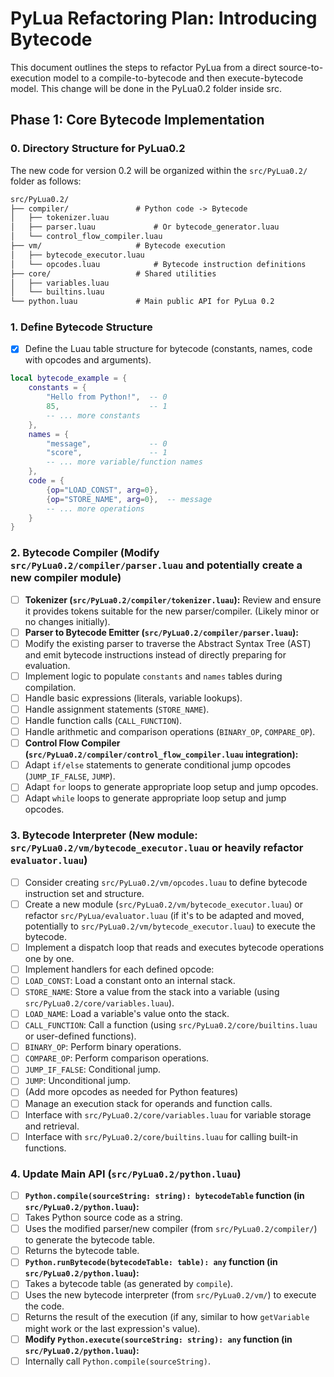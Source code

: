 # PyLua Refactoring Plan: Introducing Bytecode

This document outlines the steps to refactor PyLua from a direct source-to-execution model to a compile-to-bytecode and then execute-bytecode model. This change will be done in the PyLua0.2 folder inside src.

## Phase 1: Core Bytecode Implementation

### 0. Directory Structure for PyLua0.2

The new code for version 0.2 will be organized within the `src/PyLua0.2/` folder as follows:

```txt
src/PyLua0.2/
├── compiler/               # Python code -> Bytecode
│   ├── tokenizer.luau
│   ├── parser.luau             # Or bytecode_generator.luau
│   └── control_flow_compiler.luau
├── vm/                     # Bytecode execution
│   ├── bytecode_executor.luau
│   └── opcodes.luau            # Bytecode instruction definitions
├── core/                   # Shared utilities
│   ├── variables.luau
│   └── builtins.luau
└── python.luau             # Main public API for PyLua 0.2
```

### 1. Define Bytecode Structure

- [X] Define the Luau table structure for bytecode (constants, names, code with opcodes and arguments).

```lua
local bytecode_example = {
    constants = {
        "Hello from Python!",  -- 0
        85,                    -- 1
        -- ... more constants
    },
    names = {
        "message",             -- 0
        "score",               -- 1
        -- ... more variable/function names
    },
    code = {
        {op="LOAD_CONST", arg=0},
        {op="STORE_NAME", arg=0},  -- message
        -- ... more operations
    }
}
```

### 2. Bytecode Compiler (Modify `src/PyLua0.2/compiler/parser.luau` and potentially create a new compiler module)

- [ ] **Tokenizer (`src/PyLua0.2/compiler/tokenizer.luau`):** Review and ensure it provides tokens suitable for the new parser/compiler. (Likely minor or no changes initially).
- [ ] **Parser to Bytecode Emitter (`src/PyLua0.2/compiler/parser.luau`):**
- [ ] Modify the existing parser to traverse the Abstract Syntax Tree (AST) and emit bytecode instructions instead of directly preparing for evaluation.
- [ ] Implement logic to populate `constants` and `names` tables during compilation.
- [ ] Handle basic expressions (literals, variable lookups).
- [ ] Handle assignment statements (`STORE_NAME`).
- [ ] Handle function calls (`CALL_FUNCTION`).
- [ ] Handle arithmetic and comparison operations (`BINARY_OP`, `COMPARE_OP`).
- [ ] **Control Flow Compiler (`src/PyLua0.2/compiler/control_flow_compiler.luau` integration):**
- [ ] Adapt `if/else` statements to generate conditional jump opcodes (`JUMP_IF_FALSE`, `JUMP`).
- [ ] Adapt `for` loops to generate appropriate loop setup and jump opcodes.
- [ ] Adapt `while` loops to generate appropriate loop setup and jump opcodes.

### 3. Bytecode Interpreter (New module: `src/PyLua0.2/vm/bytecode_executor.luau` or heavily refactor `evaluator.luau`)

- [ ] Consider creating `src/PyLua0.2/vm/opcodes.luau` to define bytecode instruction set and structure.
- [ ] Create a new module (`src/PyLua0.2/vm/bytecode_executor.luau`) or refactor `src/PyLua/evaluator.luau` (if it's to be adapted and moved, potentially to `src/PyLua0.2/vm/bytecode_executor.luau`) to execute the bytecode.
- [ ] Implement a dispatch loop that reads and executes bytecode operations one by one.
- [ ] Implement handlers for each defined opcode:
- [ ] `LOAD_CONST`: Load a constant onto an internal stack.
- [ ] `STORE_NAME`: Store a value from the stack into a variable (using `src/PyLua0.2/core/variables.luau`).
- [ ] `LOAD_NAME`: Load a variable's value onto the stack.
- [ ] `CALL_FUNCTION`: Call a function (using `src/PyLua0.2/core/builtins.luau` or user-defined functions).
- [ ] `BINARY_OP`: Perform binary operations.
- [ ] `COMPARE_OP`: Perform comparison operations.
- [ ] `JUMP_IF_FALSE`: Conditional jump.
- [ ] `JUMP`: Unconditional jump.
- [ ] (Add more opcodes as needed for Python features)
- [ ] Manage an execution stack for operands and function calls.
- [ ] Interface with `src/PyLua0.2/core/variables.luau` for variable storage and retrieval.
- [ ] Interface with `src/PyLua0.2/core/builtins.luau` for calling built-in functions.

### 4. Update Main API (`src/PyLua0.2/python.luau`)

- [ ] **`Python.compile(sourceString: string): bytecodeTable` function (in `src/PyLua0.2/python.luau`):**
- [ ] Takes Python source code as a string.
- [ ] Uses the modified parser/new compiler (from `src/PyLua0.2/compiler/`) to generate the bytecode table.
- [ ] Returns the bytecode table.
- [ ] **`Python.runBytecode(bytecodeTable: table): any` function (in `src/PyLua0.2/python.luau`):**
- [ ] Takes a bytecode table (as generated by `compile`).
- [ ] Uses the new bytecode interpreter (from `src/PyLua0.2/vm/`) to execute the code.
- [ ] Returns the result of the execution (if any, similar to how `getVariable` might work or the last expression's value).
- [ ] **Modify `Python.execute(sourceString: string): any` function (in `src/PyLua0.2/python.luau`):**
- [ ] Internally call `Python.compile(sourceString)`.
